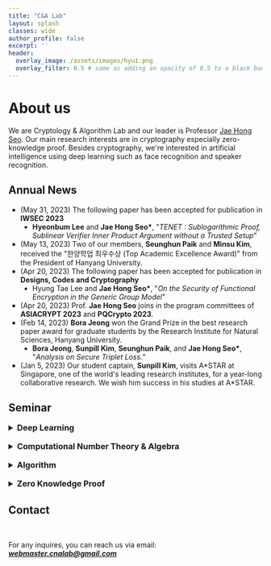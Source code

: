 ```yaml
---
title: "C&A Lab"
layout: splash
classes: wide
author_profile: false
excerpt: ''
header:
  overlay_image: /assets/images/hyu1.png
  overlay_filter: 0.5 # same as adding an opacity of 0.5 to a black background
---
```


# About us

We are Cryptology & Algorithm Lab and our leader is Professor [Jae Hong Seo](https://sites.google.com/site/jhsbhs/). Our main research interests are in cryptography especially zero-knowledge proof. Besides cryptography, we're interested in artificial intelligence using deep learning such as face recognition and speaker recognition.

## Annual News

<ul type="square">
    <li>
        (May 31, 2023)  The following paper has been accepted for publication in <b>IWSEC 2023</b>
        <ul type="disc">
            <li>
              <b>Hyeonbum Lee</b> and <b>Jae Hong Seo*</b>, "<i>TENET : Sublogarithmic Proof, Sublinear Verifier Inner Product Argument without a Trusted Setup</i>"
            </li>  
        </ul>
    </li> 
    <li>
      (May 13, 2023) Two of our members, <b>Seunghun Paik</b> and <b>Minsu Kim</b>, received the "한양학업 최우수상 (Top Academic Excellence Award)" from the President of Hanyang University.
    </li>  
    <li>
      (Apr 20, 2023) The following paper has been accepted for publication in <b>Designs, Codes and Cryptography</b>
      <ul type="disc">
          <li>
            Hyung Tae Lee and <b>Jae Hong Seo*</b>, "<i>On the Security of Functional Encryption in the Generic Group Model</i>"
          </li>  
      </ul>
    </li>  
    <li>
      (Apr 20, 2023) Prof. <b>Jae Hong Seo</b> joins in the program committees of <b>ASIACRYPT 2023</b> and <b>PQCrypto 2023</b>.
    </li>
    <li>
        (Feb 14, 2023) <b>Bora Jeong</b> won the Grand Prize in the best research paper award for graduate students by the Research Institute for Natural Sciences, Hanyang University.
        <ul type="disc">
          <li>
            <b>Bora Jeong</b>, <b>Sunpill Kim</b>, <b>Seunghun Paik</b>, and <b>Jae Hong Seo*</b>, "<i>Analysis on Secure Triplet Loss.</i>"
          </li>  
      </ul>
    </li> 
    <li>
        (Jan 5, 2023) Our student captain, <b>Sunpill Kim</b>, visits A*STAR at Singapore, one of the world's leading research institutes, for a year-long collaborative research. We wish him success in his studies at A*STAR.
    </li>     
</ul>    

## Seminar
<!--
<details open>
    <summary style="font-size:1rem; font-weight:bold;">
        Invited Talks
    </summary>
    <br>
    <style type="text/css">
    .tg  {border-collapse:collapse;border-color:#93a1a1;border-spacing:0;}
    .tg td{background-color:#fdf6e3;border-color:#93a1a1;border-style:solid;border-width:1px;color:#002b36;
      font-family:Arial, sans-serif;font-size:14px;overflow:hidden;padding:10px 5px;word-break:normal;}
    .tg th{background-color:#657b83;border-color:#93a1a1;border-style:solid;border-width:1px;color:#fdf6e3;
      font-family:Arial, sans-serif;font-size:14px;font-weight:normal;overflow:hidden;padding:10px 5px;word-break:normal;}
    .tg .tg-c3ow{border-color:inherit;text-align:center;vertical-align:middle}
    .tg .tg-5jts{border-color:inherit;font-size:18px;text-align:center;vertical-align:top}
    </style>
    <table class="tg" style="undefined;table-layout: fixed; width: 1082px; margin-left: auto; margin-right: auto;">
    <colgroup>
    <col style="width: 60px">
    <col style="width: 90px">
    <col style="width: 180px">
    <col style="width: 300px">
    <col style="width: 550px">
    </colgroup>
    <thead>
      <tr>
        <th class="tg-5jts" colspan="5">Invited Talks</th>
      </tr>
    </thead>
    <tbody>
      <tr>
        <td class="tg-c3ow">Date</td>
        <td class="tg-c3ow">Time</td>
        <td class="tg-c3ow">Place</td>
        <td class="tg-c3ow">Presenter</td>
        <td class="tg-c3ow">Topic</td>
      </tr>
      <tr>
        <td class="tg-c3ow" rowspan="2">3/30</td>
        <td class="tg-c3ow" rowspan="2">10:00AM</td>
        <td class="tg-c3ow" rowspan="2">ITBT Building 510</td>
        <td class="tg-c3ow">Ph.D Heewon Chung (Desilo)</td>
        <td class="tg-c3ow"><A href="https://dl.acm.org/doi/pdf/10.1145/3548606.3560653">Succinct Zero Knowledge for Floating Point Computations</A></td>
      </tr>
      </tbody>
      </table>
</details>
-->
<details> 
    <br>
    <summary style="font-size:1rem; font-weight:bold;">
        Deep Learning
    </summary>
    <style type="text/css">
    .tg  {border-collapse:collapse;border-color:#93a1a1;border-spacing:0;}
    .tg td{background-color:#fdf6e3;border-color:#93a1a1;border-style:solid;border-width:1px;color:#002b36;
      font-family:Arial, sans-serif;font-size:14px;overflow:hidden;padding:10px 5px;word-break:normal;}
    .tg th{background-color:#657b83;border-color:#93a1a1;border-style:solid;border-width:1px;color:#fdf6e3;
      font-family:Arial, sans-serif;font-size:14px;font-weight:normal;overflow:hidden;padding:10px 5px;word-break:normal;}
    .tg .tg-c3ow{border-color:inherit;text-align:center;vertical-align:middle}
    .tg .tg-5jts{border-color:inherit;font-size:18px;text-align:center;vertical-align:top}
    </style>
    <table class="tg" style="undefined;table-layout: fixed; width: 1082px; margin-left: auto; margin-right: auto;">
    <colgroup>
    <col style="width: 60px">
    <col style="width: 90px">
    <col style="width: 67px">
    <col style="width: 150px">
    <col style="width: 640px">
    </colgroup>
    <thead>
      <tr>
        <th class="tg-5jts" colspan="5">Seminar Schedule - Deep Learning Paper</th>
      </tr>
    </thead>
    <tbody>
      <tr>
        <td class="tg-c3ow">Date</td>
        <td class="tg-c3ow">Time</td>
        <td class="tg-c3ow">Place</td>
        <td class="tg-c3ow">Presenter</td>
        <td class="tg-c3ow">Topic</td>
      </tr>
      <tr>
        <td class="tg-c3ow" rowspan="2">1/2</td>
        <td class="tg-c3ow" rowspan="2">01:00PM</td>
        <td class="tg-c3ow" rowspan="2">702</td>
        <td class="tg-c3ow">Seunghun</td>
        <td class="tg-c3ow"><A href="https://arxiv.org/pdf/2202.04557.pdf">Universal Hopfield Networks: A General Framework for Single-Shot Associative Memory Models</A></td>
      </tr>
      <tr>     
        <td class="tg-c3ow">Dongsu</td>
        <td class="tg-c3ow"><A href="https://openaccess.thecvf.com/content/ICCV2021/papers/Yang_Towards_Face_Encryption_by_Generating_Adversarial_Identity_Masks_ICCV_2021_paper.pdf">Towards Face Encryption by Generating Adversarial Identity Masks</A></td>
      </tr>      
      <tr>
        <td class="tg-c3ow" rowspan="2">1/16</td>
        <td class="tg-c3ow" rowspan="2">01:00PM</td>
        <td class="tg-c3ow" rowspan="2">702</td>
        <td class="tg-c3ow">Chanwoo</td>
        <td class="tg-c3ow"><A href="https://arxiv.org/pdf/2205.12010.pdf">SFace: Sigmoid-Constrained Hypersphere Loss for Robust Face Recognition</A></td>
      </tr>
      <tr>
        <td class="tg-c3ow">Seunghun</td>
        <td class="tg-c3ow"><A href="https://arxiv.org/pdf/2207.10131.pdf">Continual variational autoencoder learning via online cooperative memorization</A></td>
      </tr>
      <tr>
        <td class="tg-c3ow">1/26</td>
        <td class="tg-c3ow">10:00AM</td>
        <td class="tg-c3ow">702</td>
        <td class="tg-c3ow">Prof. Jaehong Seo</td>
        <td class="tg-c3ow">Hopfield Network Summary</td>
      </tr>
      <tr>
        <td class="tg-c3ow" rowspan="2">1/30</td>
        <td class="tg-c3ow" rowspan="2">01:00PM</td>
        <td class="tg-c3ow" rowspan="2">702</td>
        <td class="tg-c3ow">Dongsu</td>
        <td class="tg-c3ow"><A href="https://aaai-2022.virtualchair.net/poster_aaai88">AnchorFace: Boosting TAR@FAR for Practical Face Recognition</A></td>
      </tr>
      <tr>
        <td class="tg-c3ow">Chanwoo</td>
        <td class="tg-c3ow"><A href="https://arxiv.org/pdf/2207.07316.pdf">Privacy-Preserving Face Recognition with Learnable Privacy Budgets in Frequency Domain</A></td>
      </tr>
      <tr>
        <td class="tg-c3ow" rowspan="2">2/13</td>
        <td class="tg-c3ow" rowspan="2">01:00PM</td>
        <td class="tg-c3ow" rowspan="2">701</td>
        <td class="tg-c3ow">Seunghun</td>
        <td class="tg-c3ow"><A href="https://openaccess.thecvf.com/content/CVPR2022/html/Tan_Hyperspherical_Consistency_Regularization_CVPR_2022_paper.html">Hyperspherical Consistency Regularization</A></td>
      </tr>
      <tr>
        <td class="tg-c3ow">Dongsu</td>
        <td class="tg-c3ow"><A href="https://arxiv.org/abs/2204.05502">CoupleFace: Relation Matters for Face Recognition Distillation</A></td>
      </tr>
      <tr>
        <td class="tg-c3ow" rowspan="2">2/20</td>
        <td class="tg-c3ow" rowspan="2">01:00PM</td>
        <td class="tg-c3ow" rowspan="2">702</td>
        <td class="tg-c3ow">Chanwoo</td>
        <td class="tg-c3ow"><A href="https://ieeexplore.ieee.org/stamp/stamp.jsp?tp=&arnumber=9955645">QuantFace: Towards lightweight face recognition by synthetic data low-bit quantization</A></td>
      </tr>
      <tr>
        <td class="tg-c3ow">Seunghun</td>
        <td class="tg-c3ow"><A href="https://arxiv.org/pdf/2210.08013.pdf">On the Relationship Between Variational Inference and Auto-Associative Memory</A></td>
      </tr>
      <tr>
        <td class="tg-c3ow" rowspan="2">TBD</td>
        <td class="tg-c3ow" rowspan="2">TBD</td>
        <td class="tg-c3ow" rowspan="2">TBD</td>
        <td class="tg-c3ow">Dongsu</td>
        <td class="tg-c3ow"><A href="https://www.mdpi.com/2079-9292/11/23/3909">UFace: An Unsupervised Deep Learning Face Verification System</A></td>
      </tr>
      <tr>
        <td class="tg-c3ow">Chanwoo</td>
        <td class="tg-c3ow"><A href="https://ieeexplore.ieee.org/stamp/stamp.jsp?tp=&arnumber=9796565">Frontal-Centers Guided Face: Boosting Face Recognition by Learning Pose-Invariant  Features</A></td>
      </tr>
      </tbody>
      </table>
</details>

<br>

<details> 
    <br>
    <summary style="font-size:1rem; font-weight:bold;">
        Computational Number Theory & Algebra
    </summary>
    <style type="text/css">
    .tg  {border-collapse:collapse;border-color:#93a1a1;border-spacing:0;}
    .tg td{background-color:#fdf6e3;border-color:#93a1a1;border-style:solid;border-width:1px;color:#002b36;
      font-family:Arial, sans-serif;font-size:14px;overflow:hidden;padding:10px 5px;word-break:normal;}
    .tg th{background-color:#657b83;border-color:#93a1a1;border-style:solid;border-width:1px;color:#fdf6e3;
      font-family:Arial, sans-serif;font-size:14px;font-weight:normal;overflow:hidden;padding:10px 5px;word-break:normal;}
    .tg .tg-c3ow{border-color:inherit;text-align:center;vertical-align:middle}
    .tg .tg-l3ow{border-color:inherit;text-align:left;vertical-align:middle}
    .tg .tg-5jts{border-color:inherit;font-size:18px;text-align:center;vertical-align:top}
    </style>
    <table class="tg" style="undefined;table-layout: fixed; width: 1082px; margin-left: auto; margin-right: auto;">
    <colgroup>
    <col style="width: 70px">
    <col style="width: 100px">
    <col style="width: 77px">
    <col style="width: 640px">
    </colgroup>
    <thead>
      <tr>
        <th class="tg-5jts" colspan="5">Seminar Schedule - Computational Number Theory & Algebra</th>
      </tr>
    </thead>
    <tbody>
      <tr>
        <td class="tg-3ow" colspan="5"><b>Book : A computational Introductiobn to Numver Theory and Algebra second Edition</b></td>
      </tr>  
      <tr>
        <td class="tg-c3ow">Date</td>
        <td class="tg-c3ow">Time</td>
        <td class="tg-c3ow">Place</td>
        <td class="tg-l3ow">Topic</td>
      </tr>          
      <tr>
        <td class="tg-c3ow">1/5</td>
        <td class="tg-c3ow">01:00PM</td>
        <td class="tg-c3ow">702</td>
        <td class="tg-l3ow">Chap. 1 ~ 4, Review on Number Theory and Integer Arithmetics</td>       
      </tr>
      <tr>
        <td class="tg-c3ow">1/12</td>
        <td class="tg-c3ow">01:00PM</td>
        <td class="tg-c3ow">702</td>
        <td class="tg-l3ow">Chap. 8 ~ 9, Probabilistic Distributions and Algorithms on <img src="https://latex.codecogs.com/svg.image?\inline&space;\mathbb{Z}_p" title="https://latex.codecogs.com/svg.image?\inline \mathbb{Z}_p" /></td>       
      </tr>
      <tr>
        <td class="tg-c3ow">1/19</td>
        <td class="tg-c3ow">01:00PM</td>
        <td class="tg-c3ow">702</td>
        <td class="tg-l3ow">Chap. 10 ~ 12, More Probabilistic Algorithms on <img src="https://latex.codecogs.com/svg.image?\inline&space;\mathbb{Z}_p" title="https://latex.codecogs.com/svg.image?\inline \mathbb{Z}_p" /> (e.g. Miller-Rabin Test)</td>       
      </tr>
      <tr>
        <td class="tg-c3ow">1/26</td>
        <td class="tg-c3ow">01:00PM</td>
        <td class="tg-c3ow">702</td>
        <td class="tg-l3ow">Chap. 6,7,13,14, Groups, Rings, Modules, and Vector Spaces</td>       
      </tr>
      <tr>
        <td class="tg-c3ow">2/2</td>
        <td class="tg-c3ow">01:00PM</td>
        <td class="tg-c3ow">702</td>
        <td class="tg-l3ow">Chap. 16, More  on  Rings  (e.g.  Field Extension, PID, UFD, ...)</td>       
      </tr>
      <tr>
        <td class="tg-c3ow">2/9</td>
        <td class="tg-c3ow">01:00PM</td>
        <td class="tg-c3ow">702</td>
        <td class="tg-l3ow">Chap. 17 ~ 18, Polynomial Arithmetics, and Linearly Generated Sequences</td>       
      </tr>
      <tr>
        <td class="tg-c3ow">2/16</td>
        <td class="tg-c3ow">01:00PM</td>
        <td class="tg-c3ow">702</td>
        <td class="tg-l3ow">Chap. 19 ~ 20, Finite Fields, Algorithms for Finite Fields (e.g. Cantor-Zassenhaus  Algorithm)</td>       
      </tr>
      <tr>
        <td class="tg-c3ow">2/23</td>
        <td class="tg-c3ow">01:00PM</td>
        <td class="tg-c3ow">702</td>
        <td class="tg-l3ow">Chap. 15, 21, Dixon’s Method, Index Calculus Method, and AKS Algorithm</td>       
      </tr>
    </tbody>
    </table>
</details>

<br>

<details> 
    <br>
    <summary style="font-size:1rem; font-weight:bold;">
        Algorithm
    </summary>
    <style type="text/css">
    .tg  {border-collapse:collapse;border-color:#93a1a1;border-spacing:0;}
    .tg td{background-color:#fdf6e3;border-color:#93a1a1;border-style:solid;border-width:1px;color:#002b36;
      font-family:Arial, sans-serif;font-size:14px;overflow:hidden;padding:10px 5px;word-break:normal;}
    .tg th{background-color:#657b83;border-color:#93a1a1;border-style:solid;border-width:1px;color:#fdf6e3;
      font-family:Arial, sans-serif;font-size:14px;font-weight:normal;overflow:hidden;padding:10px 5px;word-break:normal;}
    .tg .tg-c3ow{border-color:inherit;text-align:center;vertical-align:middle}
    .tg .tg-l3ow{border-color:inherit;text-align:left;vertical-align:middle}
    .tg .tg-5jts{border-color:inherit;font-size:18px;text-align:center;vertical-align:top}
    </style>
    <table class="tg" style="undefined;table-layout: fixed; width: 1082px; margin-left: auto; margin-right: auto;">
    <colgroup>
    <col style="width: 70px">
    <col style="width: 100px">
    <col style="width: 77px">
    <col style="width: 640px">
    </colgroup>
    <thead>
      <tr>
        <th class="tg-5jts" colspan="5">Seminar Schedule - Algorithm</th>
      </tr>
    </thead>
    <tbody>
      <tr>
        <td class="tg-3ow" colspan="5"><b>Every Wednesday at 1pm</b></td>
      </tr>
    </tbody>
    </table>
</details> 

<br>

<details> 
    <br>
    <summary style="font-size:1rem; font-weight:bold;">
        Zero Knowledge Proof
    </summary>
    <style type="text/css">
    .tg  {border-collapse:collapse;border-color:#93a1a1;border-spacing:0;}
    .tg td{background-color:#fdf6e3;border-color:#93a1a1;border-style:solid;border-width:1px;color:#002b36;
      font-family:Arial, sans-serif;font-size:14px;overflow:hidden;padding:10px 5px;word-break:normal;}
    .tg th{background-color:#657b83;border-color:#93a1a1;border-style:solid;border-width:1px;color:#fdf6e3;
      font-family:Arial, sans-serif;font-size:14px;font-weight:normal;overflow:hidden;padding:10px 5px;word-break:normal;}
    .tg .tg-c3ow{border-color:inherit;text-align:center;vertical-align:middle}
    .tg .tg-l3ow{border-color:inherit;text-align:left;vertical-align:middle}
    .tg .tg-5jts{border-color:inherit;font-size:18px;text-align:center;vertical-align:top}
    </style>
    <table class="tg" style="undefined;table-layout: fixed; width: 1082px; margin-left: auto; margin-right: auto;">
    <colgroup>
    <col style="width: 70px">
    <col style="width: 100px">
    <col style="width: 77px">
    <col style="width: 640px">
    </colgroup>
    <thead>
      <tr>
        <th class="tg-5jts" colspan="5">Seminar Schedule - Zero Knowledge Proof</th>
      </tr>
    </thead>
    <tbody>
      <tr>
        <td class="tg-3ow" colspan="5"><b>TBD</b></td>
      </tr>
    </tbody>
    </table>
</details>


## Contact

<br>

For any inquires, you can reach us via email: **_[webmaster.cnalab@gmail.com](mailto:webmaster.cnalab@gmail.com)_**

<div class='mo'><body><script type="text/javascript" src="//rf.revolvermaps.com/0/0/8.js?i=5ajg80tj06y&amp;m=0&amp;c=ff0000&amp;cr1=ffffff&amp;f=arial&amp;l=33" async="async"></script></body></div>

<div class='pc'><body><script type="text/javascript" src="//rf.revolvermaps.com/0/0/8.js?i=5ajg80tj06y&amp;m=0&amp;c=ff0000&amp;cr1=ffffff&amp;f=arial&amp;l=33" async="async"></script></body></div>

<script>

var ratio = window.devicePixelRatio,

     mo = document.querySelector('.mo'),

     pc = document.querySelector('.pc');

     

console.log(ratio);

if(ratio >= 2) {

  pc.style.display = 'none';

} else {

  mo.style.display = 'none';

}

</script>
